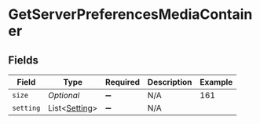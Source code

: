 # GetServerPreferencesMediaContainer


## Fields

| Field                                               | Type                                                | Required                                            | Description                                         | Example                                             |
| --------------------------------------------------- | --------------------------------------------------- | --------------------------------------------------- | --------------------------------------------------- | --------------------------------------------------- |
| `size`                                              | *Optional<Integer>*                                 | :heavy_minus_sign:                                  | N/A                                                 | 161                                                 |
| `setting`                                           | List<[Setting](../../models/operations/Setting.md)> | :heavy_minus_sign:                                  | N/A                                                 |                                                     |